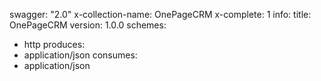 swagger: "2.0"
x-collection-name: OnePageCRM
x-complete: 1
info:
  title: OnePageCRM
  version: 1.0.0
schemes:
- http
produces:
- application/json
consumes:
- application/json